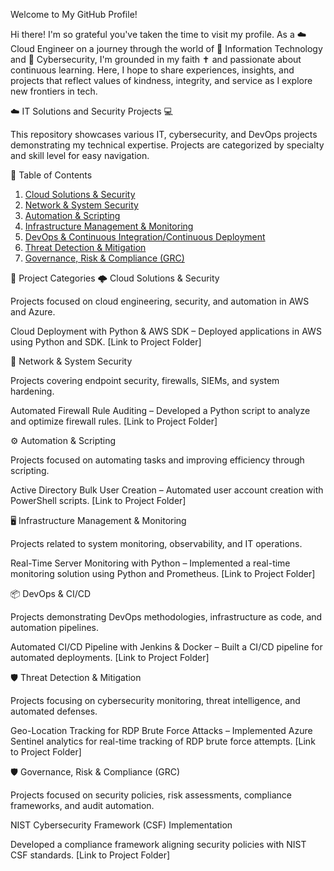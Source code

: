 Welcome to My GitHub Profile!

Hi there! I'm so grateful you've taken the time to visit my profile. As a ☁️ Cloud Engineer on a journey through the world of 🚀 Information Technology and 🔐 Cybersecurity, I'm grounded in my faith ✝️ and passionate about continuous learning. Here, I hope to share experiences, insights, and projects that reflect values of kindness, integrity, and service as I explore new frontiers in tech.

☁️ IT Solutions and Security Projects 💻

This repository showcases various IT, cybersecurity, and DevOps projects demonstrating my technical expertise. Projects are categorized by specialty and skill level for easy navigation.

📌 Table of Contents

1. [Cloud Solutions & Security](./cloud-solutions-security.md)
2. [Network & System Security](./network-system-security.md)
3. [Automation & Scripting](./automation-scripting.md)
4. [Infrastructure Management & Monitoring](./infrastructure-management-monitoring.md)
5. [DevOps & Continuous Integration/Continuous Deployment](./devops-ci-cd.md)
6. [Threat Detection & Mitigation](./threat-detection-mitigation.md)
7. [Governance, Risk & Compliance (GRC)](./governance-risk-compliance.md)

🚀 Project Categories
🌩️ Cloud Solutions & Security

Projects focused on cloud engineering, security, and automation in AWS and Azure.

  Cloud Deployment with Python & AWS SDK – Deployed applications in AWS using Python and SDK.
  [Link to Project Folder]

🔐 Network & System Security

Projects covering endpoint security, firewalls, SIEMs, and system hardening.

  Automated Firewall Rule Auditing – Developed a Python script to analyze and optimize firewall rules.
  [Link to Project Folder]

⚙️ Automation & Scripting

Projects focused on automating tasks and improving efficiency through scripting.

  Active Directory Bulk User Creation – Automated user account creation with PowerShell scripts.
  [Link to Project Folder]

🖥️ Infrastructure Management & Monitoring

Projects related to system monitoring, observability, and IT operations.

  Real-Time Server Monitoring with Python – Implemented a real-time monitoring solution using Python and Prometheus.
  [Link to Project Folder]

📦 DevOps & CI/CD

Projects demonstrating DevOps methodologies, infrastructure as code, and automation pipelines.

  Automated CI/CD Pipeline with Jenkins & Docker – Built a CI/CD pipeline for automated deployments.
  [Link to Project Folder]

🛡️ Threat Detection & Mitigation

Projects focusing on cybersecurity monitoring, threat intelligence, and automated defenses.

  Geo-Location Tracking for RDP Brute Force Attacks – Implemented Azure Sentinel analytics for real-time tracking of RDP brute force attempts.
  [Link to Project Folder]

🛡️ Governance, Risk & Compliance (GRC)

Projects focused on security policies, risk assessments, compliance frameworks, and audit automation.

NIST Cybersecurity Framework (CSF) Implementation

  Developed a compliance framework aligning security policies with NIST CSF standards.
  [Link to Project Folder]
